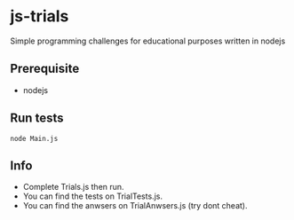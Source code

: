 # js-trials
Simple programming challenges for educational purposes written in nodejs

## Prerequisite
- nodejs

## Run tests
`node Main.js`

## Info
- Complete Trials.js then run.
- You can find the tests on TrialTests.js.
- You can find the anwsers on TrialAnwsers.js (try dont cheat).
